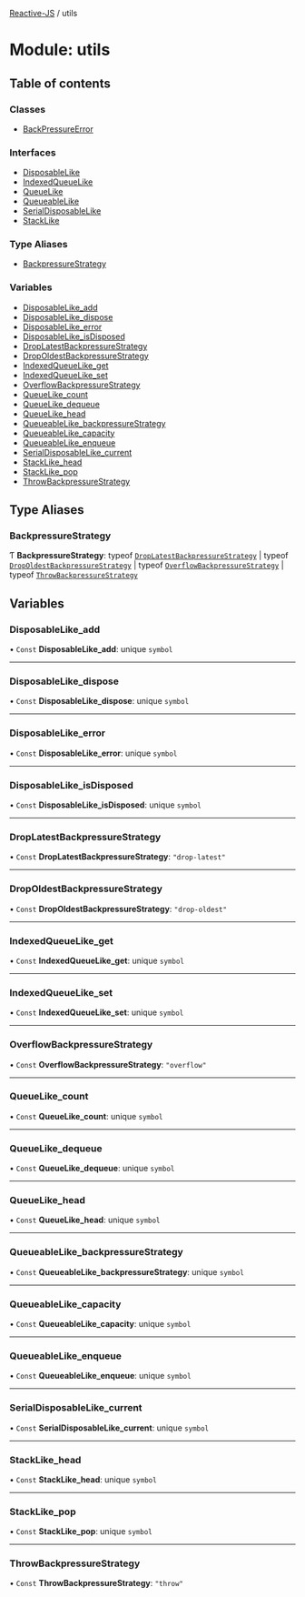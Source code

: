 [Reactive-JS](../README.md) / utils

# Module: utils

## Table of contents

### Classes

- [BackPressureError](../classes/utils.BackPressureError.md)

### Interfaces

- [DisposableLike](../interfaces/utils.DisposableLike.md)
- [IndexedQueueLike](../interfaces/utils.IndexedQueueLike.md)
- [QueueLike](../interfaces/utils.QueueLike.md)
- [QueueableLike](../interfaces/utils.QueueableLike.md)
- [SerialDisposableLike](../interfaces/utils.SerialDisposableLike.md)
- [StackLike](../interfaces/utils.StackLike.md)

### Type Aliases

- [BackpressureStrategy](utils.md#backpressurestrategy)

### Variables

- [DisposableLike\_add](utils.md#disposablelike_add)
- [DisposableLike\_dispose](utils.md#disposablelike_dispose)
- [DisposableLike\_error](utils.md#disposablelike_error)
- [DisposableLike\_isDisposed](utils.md#disposablelike_isdisposed)
- [DropLatestBackpressureStrategy](utils.md#droplatestbackpressurestrategy)
- [DropOldestBackpressureStrategy](utils.md#dropoldestbackpressurestrategy)
- [IndexedQueueLike\_get](utils.md#indexedqueuelike_get)
- [IndexedQueueLike\_set](utils.md#indexedqueuelike_set)
- [OverflowBackpressureStrategy](utils.md#overflowbackpressurestrategy)
- [QueueLike\_count](utils.md#queuelike_count)
- [QueueLike\_dequeue](utils.md#queuelike_dequeue)
- [QueueLike\_head](utils.md#queuelike_head)
- [QueueableLike\_backpressureStrategy](utils.md#queueablelike_backpressurestrategy)
- [QueueableLike\_capacity](utils.md#queueablelike_capacity)
- [QueueableLike\_enqueue](utils.md#queueablelike_enqueue)
- [SerialDisposableLike\_current](utils.md#serialdisposablelike_current)
- [StackLike\_head](utils.md#stacklike_head)
- [StackLike\_pop](utils.md#stacklike_pop)
- [ThrowBackpressureStrategy](utils.md#throwbackpressurestrategy)

## Type Aliases

### BackpressureStrategy

Ƭ **BackpressureStrategy**: typeof [`DropLatestBackpressureStrategy`](utils.md#droplatestbackpressurestrategy) \| typeof [`DropOldestBackpressureStrategy`](utils.md#dropoldestbackpressurestrategy) \| typeof [`OverflowBackpressureStrategy`](utils.md#overflowbackpressurestrategy) \| typeof [`ThrowBackpressureStrategy`](utils.md#throwbackpressurestrategy)

## Variables

### DisposableLike\_add

• `Const` **DisposableLike\_add**: unique `symbol`

___

### DisposableLike\_dispose

• `Const` **DisposableLike\_dispose**: unique `symbol`

___

### DisposableLike\_error

• `Const` **DisposableLike\_error**: unique `symbol`

___

### DisposableLike\_isDisposed

• `Const` **DisposableLike\_isDisposed**: unique `symbol`

___

### DropLatestBackpressureStrategy

• `Const` **DropLatestBackpressureStrategy**: ``"drop-latest"``

___

### DropOldestBackpressureStrategy

• `Const` **DropOldestBackpressureStrategy**: ``"drop-oldest"``

___

### IndexedQueueLike\_get

• `Const` **IndexedQueueLike\_get**: unique `symbol`

___

### IndexedQueueLike\_set

• `Const` **IndexedQueueLike\_set**: unique `symbol`

___

### OverflowBackpressureStrategy

• `Const` **OverflowBackpressureStrategy**: ``"overflow"``

___

### QueueLike\_count

• `Const` **QueueLike\_count**: unique `symbol`

___

### QueueLike\_dequeue

• `Const` **QueueLike\_dequeue**: unique `symbol`

___

### QueueLike\_head

• `Const` **QueueLike\_head**: unique `symbol`

___

### QueueableLike\_backpressureStrategy

• `Const` **QueueableLike\_backpressureStrategy**: unique `symbol`

___

### QueueableLike\_capacity

• `Const` **QueueableLike\_capacity**: unique `symbol`

___

### QueueableLike\_enqueue

• `Const` **QueueableLike\_enqueue**: unique `symbol`

___

### SerialDisposableLike\_current

• `Const` **SerialDisposableLike\_current**: unique `symbol`

___

### StackLike\_head

• `Const` **StackLike\_head**: unique `symbol`

___

### StackLike\_pop

• `Const` **StackLike\_pop**: unique `symbol`

___

### ThrowBackpressureStrategy

• `Const` **ThrowBackpressureStrategy**: ``"throw"``
